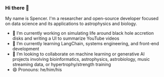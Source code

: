 ### Hi there 👋

My name is Spencer. I'm a researcher and open-source developer focused on data science and its applications to astrophysics and biology.

- 🔭 I’m currently working on simulating life around black hole accretion disks and writing a UI to summarize YouTube videos
- 🌱 I’m currently learning LangChain, systems engineering, and front-end development
- 👯 I’m looking to collaborate on machine learning or generative AI projects involving bioinformatics, astrophysics, astrobiology, music streaming data, or hypertrophy/strength training
- 😄 Pronouns: he/him/his

